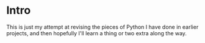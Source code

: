 # Intro

This is just my attempt at revising the pieces of Python I have done in earlier projects, and then hopefully I'll learn a thing or two extra along the way.
